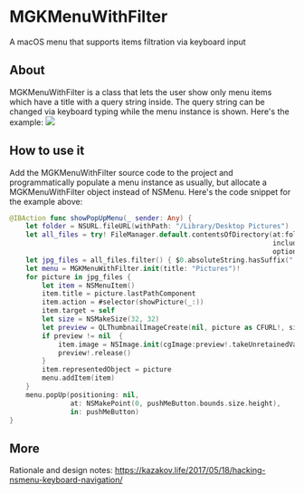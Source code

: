 # MGKMenuWithFilter
A macOS menu that supports items filtration via keyboard input

## About
MGKMenuWithFilter is a class that lets the user show only menu items which have a title with a query string inside. The query string can be changed via keyboard typing while the menu instance is shown. Here's the example:
![](https://kazakov.life/wordpress/wp-content/uploads/2017/05/2017-05-12-10_17_50.gif)


## How to use it
Add the MGKMenuWithFilter source code to the project and programmatically populate a menu instance as usually, but allocate a MGKMenuWithFilter object instead of NSMenu. Here's the code snippet for the example above:
```swift
@IBAction func showPopUpMenu(_ sender: Any) {
    let folder = NSURL.fileURL(withPath: "/Library/Desktop Pictures")
    let all_files = try! FileManager.default.contentsOfDirectory(at:folder,
                                                                 includingPropertiesForKeys:nil,
                                                                 options:.skipsSubdirectoryDescendants)
    let jpg_files = all_files.filter() { $0.absoluteString.hasSuffix(".jpg") }
    let menu = MGKMenuWithFilter.init(title: "Pictures")!
    for picture in jpg_files {
        let item = NSMenuItem()
        item.title = picture.lastPathComponent
        item.action = #selector(showPicture(_:))
        item.target = self
        let size = NSMakeSize(32, 32)
        let preview = QLThumbnailImageCreate(nil, picture as CFURL!, size, nil as CFDictionary!)
        if preview != nil  {
            item.image = NSImage.init(cgImage:preview!.takeUnretainedValue(), size: size)
            preview!.release()
        }
        item.representedObject = picture
        menu.addItem(item)
    }
    menu.popUp(positioning: nil,
               at: NSMakePoint(0, pushMeButton.bounds.size.height),
               in: pushMeButton)
}
```

## More
Rationale and design notes: https://kazakov.life/2017/05/18/hacking-nsmenu-keyboard-navigation/
